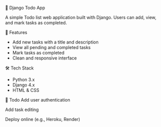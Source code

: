 📝 Django Todo App

A simple Todo list web application built with Django. Users can add, view, and mark tasks as completed.

 🚀 Features

- Add new tasks with a title and description
- View all pending and completed tasks
- Mark tasks as completed
- Clean and responsive interface

🛠️ Tech Stack

- Python 3.x
- Django 4.x
- HTML & CSS

📌 Todo
 Add user authentication

 Add task editing

 Deploy online (e.g., Heroku, Render)
